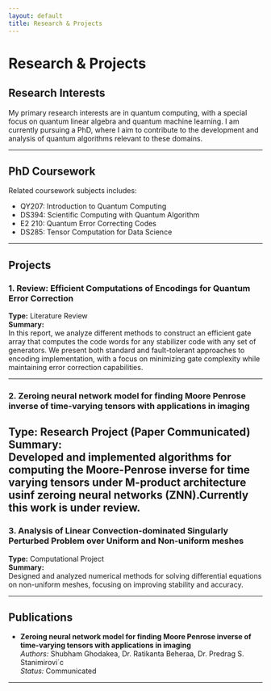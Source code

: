 ```yaml
---
layout: default
title: Research & Projects
---
```


# Research & Projects

## Research Interests

My primary research interests are in quantum computing, with a special focus on quantum linear algebra and quantum machine learning. I am currently pursuing a PhD, where I aim to contribute to the development and analysis of quantum algorithms relevant to these domains.

---

## PhD Coursework

Related coursework subjects includes:
- QY207: Introduction to Quantum Computing
- DS394: Scientific Computing with Quantum Algorithm
- E2 210: Quantum Error Correcting Codes
- DS285: Tensor Computation for Data Science

---

## Projects

### 1. Review: Efficient Computations of Encodings for Quantum Error Correction  
**Type:** Literature Review  
**Summary:**  
In this report, we analyze different methods to construct an efficient gate array that computes the code words for any stabilizer code with any set of generators. We present both standard and fault-tolerant approaches to encoding implementation, with a focus on minimizing gate complexity while maintaining error correction capabilities.

---

### 2. Zeroing neural network model for finding Moore Penrose inverse of time-varying tensors with applications in imaging
**Type:** Research Project (Paper Communicated)  
**Summary:**  
Developed and implemented algorithms for computing the Moore-Penrose inverse for time varying tensors under M-product architecture usinf zeroing neural networks (ZNN).Currently this work is under review.
---

### 3. Analysis of Linear Convection-dominated Singularly Perturbed Problem over Uniform and Non-uniform meshes 
**Type:** Computational Project  
**Summary:**  
Designed and analyzed numerical methods for solving differential equations on non-uniform meshes, focusing on improving stability and accuracy.

---

## Publications

- **Zeroing neural network model for finding Moore Penrose inverse of time-varying tensors with applications in imaging**  
  *Authors:* Shubham Ghodakea, Dr. Ratikanta Beheraa, Dr. Predrag S. Stanimirovi´c  
  *Status:* Communicated

---

